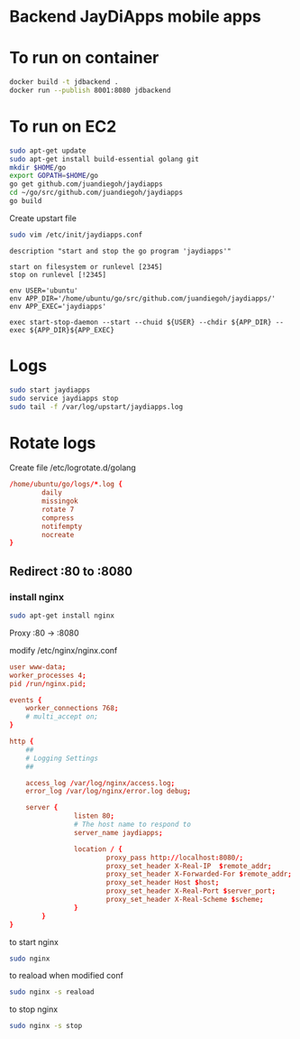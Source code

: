 Backend JayDiApps mobile apps
=============================

# To run on container

```sh
docker build -t jdbackend .
docker run --publish 8001:8080 jdbackend
```

# To run on EC2

```sh
sudo apt-get update
sudo apt-get install build-essential golang git
mkdir $HOME/go
export GOPATH=$HOME/go
go get github.com/juandiegoh/jaydiapps
cd ~/go/src/github.com/juandiegoh/jaydiapps
go build
```

Create upstart file

```sh
sudo vim /etc/init/jaydiapps.conf
```

```updstart
description "start and stop the go program 'jaydiapps'"

start on filesystem or runlevel [2345]
stop on runlevel [!2345]

env USER='ubuntu'
env APP_DIR='/home/ubuntu/go/src/github.com/juandiegoh/jaydiapps/'
env APP_EXEC='jaydiapps'

exec start-stop-daemon --start --chuid ${USER} --chdir ${APP_DIR} --exec ${APP_DIR}${APP_EXEC} 
```

# Logs
```sh
sudo start jaydiapps
sudo service jaydiapps stop
sudo tail -f /var/log/upstart/jaydiapps.log
```

# Rotate logs
Create file /etc/logrotate.d/golang

```conf
/home/ubuntu/go/logs/*.log {
        daily
        missingok
        rotate 7
        compress
        notifempty
        nocreate
}
```

## Redirect :80 to :8080
### install nginx
```sh
sudo apt-get install nginx
```
Proxy :80 -> :8080

modify /etc/nginx/nginx.conf

```conf
user www-data;
worker_processes 4;
pid /run/nginx.pid;

events {
	worker_connections 768;
	# multi_accept on;
}

http {
	##
	# Logging Settings
	##

	access_log /var/log/nginx/access.log;
	error_log /var/log/nginx/error.log debug;

	server {
                listen 80;
                # The host name to respond to
                server_name jaydiapps;

                location / {
                        proxy_pass http://localhost:8080/;
                        proxy_set_header X-Real-IP  $remote_addr;
                        proxy_set_header X-Forwarded-For $remote_addr;
                        proxy_set_header Host $host;
                        proxy_set_header X-Real-Port $server_port;
                        proxy_set_header X-Real-Scheme $scheme;
                }
        }
}
```

to start nginx
```sh
sudo nginx
```

to reaload when modified conf
```sh
sudo nginx -s reaload
```

to stop nginx
```sh
sudo nginx -s stop
```
